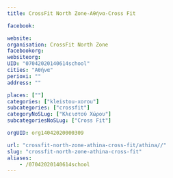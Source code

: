 ```yaml
---
title: CrossFit North Zone-Αθήνα-Cross Fit

facebook:

website:
organisation: CrossFit North Zone
facebookorg:
websiteorg:
UID: "07042020140614school"
cities: "Αθήνα"
perioxi: ""
address: ""

places: [""]
categories: ["kleistou-xorou"]
subcategories: ["crossfit"]
categoryNoSLug: ["Κλειστού Χώρου"]
subcategoriesNoSLug: ["Cross Fit"]

orgUID: org14042020000309

url: "crossfit-north-zone-athina-cross-fit/athina//"
slug: "crossfit-north-zone-athina-cross-fit"
aliases:
    - /07042020140614school
---
```





